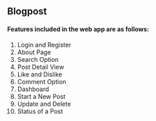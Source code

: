 <h2>Blogpost</h2>
<h4>Features included in the web app are as follows:</h4>
<ol>
<li> Login and Register</li>
<li> About Page
<li> Search Option
<li>Post Detail View
<li>Like and Dislike 
<li> Comment Option
<li> Dashboard
<li>Start a New Post
<li> Update and Delete
<li> Status of a Post
